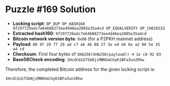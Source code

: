 # Puzzle #169 Solution

- **Locking script**: `OP_DUP OP_HASH160 9f297729adc7e64688273ee4d46ea2005e35a4cd OP_EQUALVERIFY OP_CHECKSIG`
- **Extracted hash160**: `9f297729adc7e64688273ee4d46ea2005e35a4cd`
- **Bitcoin network version byte**: `0x00` (for a P2PKH mainnet address)
- **Payload**: `00 9f 29 77 29 ad c7 e6 46 88 27 3e e4 d4 6e a2 00 5e 35 a4 cd`
- **Checksum**: First four bytes of `SHA256(SHA256(payload))` → `1e c8 92 03`
- **Base58Check encoding**: `1HcdCdzG7SbNjiMBNSmCUyK1BFa3un2Rhw`

Therefore, the completed Bitcoin address for the given locking script is:

```
1HcdCdzG7SbNjiMBNSmCUyK1BFa3un2Rhw
```
